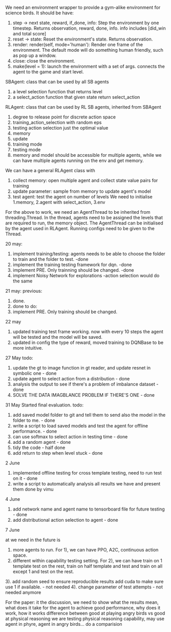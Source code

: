 We need an environment wrapper to provide a gym-alike environment for science birds. It should be have:

1. step -> next state, reward, if_done, info: Step the environment by one timestep. Returns observation, reward, done,
   info. info includes [did_win and total score]
2. reset -> state: Reset the environment's state. Returns observation.
3. render: render(self, mode='human'): Render one frame of the environment. The default mode will do something human
   friendly, such as pop up a window.
4. close: close the environment.
5. make(level = 1): launch the environment with a set of args. connects the agent to the game and start level.

SBAgent: class that can be used by all SB agents

1. a level selection function that returns level
2. a select_action function that given state return select_action

RLAgent: class that can be used by RL SB agents, inherited from SBAgent

1. degree to release point for discrete action space
2. training_action_selection with random eps
3. testing action selection just the optimal value
4. memory
5. update
6. training mode
7. testing mode
8. memory and model should be accessible for multiple agents, while we can have multiple agents running on the env and
   get memory.

We can have a general RLAgent class with

1. collect memory: open multiple agent and collect state value pairs for training
2. update parameter: sample from memory to update agent's model
3. test agent: test the agent on number of levels We need to initialise 1.memory, 2.agent with select_action, 3.env

For the above to work, we need an AgentThread to be inherited from threading.Thread. In the thread, agents need to be
assigned the levels that are required to run, the memory object. The AgentThread can be initialised by the agent used in
RLAgent. Running configs need to be given to the Thread.

20 may:

1. implement training/testing: agents needs to be able to choose the folder to train and the folder to test. -done
2. implement the training testing framework for dqn. -done
3. implement PRE. Only trainning should be changed. -done
4. implement Noisy Network for explorations -action selection would do the same

21 may:
previous:

1. done.
2. done to do:
3. implement PRE. Only training should be changed.

22 may

1. updated training test frame working. now with every 10 steps the agent will be tested and the model will be saved.
2. updated in config the type of reward, moved training to DQNBase to be more intuitive.

27 May todo:

1. update the gt to image function in gt reader, and update resnet in symbolic one - done
2. update agent to select action from a distribution - done
3. analysis the output to see if there's a problem of imbalance dataset - done
4. SOLVE THE DATA IMAGBLANCE PROBLEM IF THERE'S ONE - done

31 May Started final evaluation. todo:

1. add saved model folder to git and tell them to send also the model in the folder to me. - done
2. write a script to load saved models and test the agent for offline performance. - done
3. can use softmax to select action in testing time - done
4. add a random agent - done
5. tidy the code - half done
6. add return to step when level stuck - done

2 June

1. implemented offline testing for cross template testing, need to run test on it - done
2. write a script to automatically analysis all results we have and present them done by vimu

4 June

1. add network name and agent name to tensorboard file for future testing - done
2. add distributional action selection to agent - done

7 June 

at we need in the future is 
1) more agents to run. For 1), we can have PPO, A2C, continuous action space.
2) different within capability testing setting.  For 2), we can have train on 1 template test on the rest, train on half
template and test and train on all except 1 and test on the rest.

3). add random seed to ensure reproducible results add cuda to make sure use 1 if available. - not needed
4). change parameter of test attempts - not needed anymore

For the paper:
it the discussion, we need to show what the results mean, what does it take for the agent to achieve good performance,
why does it work, how it works
difference between good at playing angry birds vs good at physical reasoning
we are testing physical reasoning capability, may use agent in phyre, agent in angry birds... do a comparision


